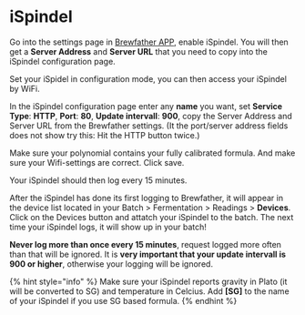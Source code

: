 # iSpindel

Go into the settings page in [Brewfather APP](https://web.brewfather.app/), enable iSpindel. You will then get a **Server Address** and **Server URL** that you need to copy into the iSpindel configuration page.

Set your iSpidel in configuration mode, you can then access your iSpindel by WiFi.

In the iSpindel configuration page enter any **name** you want, set **Service Type**: **HTTP**, **Port**: **80**, **Update intervall**: **900**, copy the Server Address and Server URL from the Brewfather settings. \(It the port/server address fields does not show try this: Hit the HTTP button twice.\)

Make sure your polynomial contains your fully calibrated formula. And make sure your Wifi-settings are correct. Click save.

Your iSpindel should then log every 15 minutes.

After the iSpindel has done its first logging to Brewfather, it will appear in the device list located in your Batch &gt; Fermentation &gt; Readings &gt; **Devices**. Click on the Devices button and attatch your iSpindel to the batch. The next time your iSpindel logs, it will show up in your batch!

**Never log more than once every 15 minutes**, request logged more often than that will be ignored. It is **very important that your update intervall is 900 or higher**, otherwise your logging will be ignored.

{% hint style="info" %}
Make sure your iSpindel reports gravity in Plato \(it will be converted to SG\) and temperature in Celcius. Add **\[SG\]** to the name of your iSpindel if you use SG based formula.
{% endhint %}

